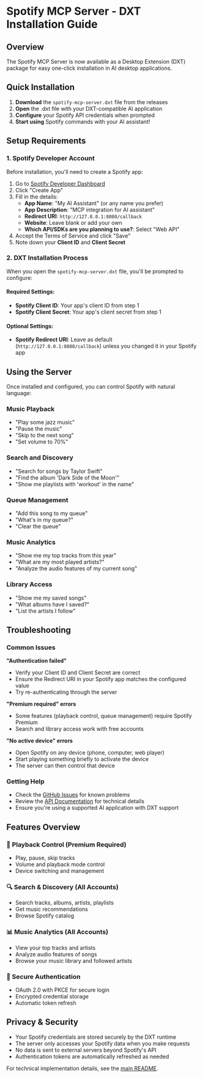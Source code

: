 # Spotify MCP Server - DXT Installation Guide

## Overview

The Spotify MCP Server is now available as a Desktop Extension (DXT) package for easy one-click installation in AI desktop applications.

## Quick Installation

1. **Download** the `spotify-mcp-server.dxt` file from the releases
2. **Open** the .dxt file with your DXT-compatible AI application
3. **Configure** your Spotify API credentials when prompted
4. **Start using** Spotify commands with your AI assistant!

## Setup Requirements

### 1. Spotify Developer Account

Before installation, you'll need to create a Spotify app:

1. Go to [Spotify Developer Dashboard](https://developer.spotify.com/dashboard)
2. Click "Create App"
3. Fill in the details:
   - **App Name**: "My AI Assistant" (or any name you prefer)
   - **App Description**: "MCP integration for AI assistant"
   - **Redirect URI**: `http://127.0.0.1:8080/callback`
   - **Website**: Leave blank or add your own
   - **Which API/SDKs are you planning to use?**: Select "Web API"
4. Accept the Terms of Service and click "Save"
5. Note down your **Client ID** and **Client Secret**

### 2. DXT Installation Process

When you open the `spotify-mcp-server.dxt` file, you'll be prompted to configure:

#### Required Settings:
- **Spotify Client ID**: Your app's client ID from step 1
- **Spotify Client Secret**: Your app's client secret from step 1

#### Optional Settings:
- **Spotify Redirect URI**: Leave as default (`http://127.0.0.1:8080/callback`) unless you changed it in your Spotify app

## Using the Server

Once installed and configured, you can control Spotify with natural language:

### Music Playback
- "Play some jazz music"
- "Pause the music"
- "Skip to the next song"
- "Set volume to 70%"

### Search and Discovery
- "Search for songs by Taylor Swift"
- "Find the album 'Dark Side of the Moon'"
- "Show me playlists with 'workout' in the name"

### Queue Management
- "Add this song to my queue"
- "What's in my queue?"
- "Clear the queue"

### Music Analytics
- "Show me my top tracks from this year"
- "What are my most played artists?"
- "Analyze the audio features of my current song"

### Library Access
- "Show me my saved songs"
- "What albums have I saved?"
- "List the artists I follow"

## Troubleshooting

### Common Issues

**"Authentication failed"**
- Verify your Client ID and Client Secret are correct
- Ensure the Redirect URI in your Spotify app matches the configured value
- Try re-authenticating through the server

**"Premium required" errors**
- Some features (playback control, queue management) require Spotify Premium
- Search and library access work with free accounts

**"No active device" errors**
- Open Spotify on any device (phone, computer, web player)
- Start playing something briefly to activate the device
- The server can then control that device

### Getting Help

- Check the [GitHub Issues](https://github.com/kholcomb/Spotify-mcp-server/issues) for known problems
- Review the [API Documentation](docs/api/README.md) for technical details
- Ensure you're using a supported AI application with DXT support

## Features Overview

### 🎵 Playback Control (Premium Required)
- Play, pause, skip tracks
- Volume and playback mode control
- Device switching and management

### 🔍 Search & Discovery (All Accounts)
- Search tracks, albums, artists, playlists
- Get music recommendations
- Browse Spotify catalog

### 📊 Music Analytics (All Accounts)
- View your top tracks and artists
- Analyze audio features of songs
- Browse your music library and followed artists

### 🔐 Secure Authentication
- OAuth 2.0 with PKCE for secure login
- Encrypted credential storage
- Automatic token refresh

## Privacy & Security

- Your Spotify credentials are stored securely by the DXT runtime
- The server only accesses your Spotify data when you make requests
- No data is sent to external servers beyond Spotify's API
- Authentication tokens are automatically refreshed as needed

For technical implementation details, see the [main README](README.md).